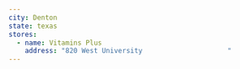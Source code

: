```yaml
---
city: Denton
state: texas
stores:
  - name: Vitamins Plus
    address: "820 West University                     "
---
```

